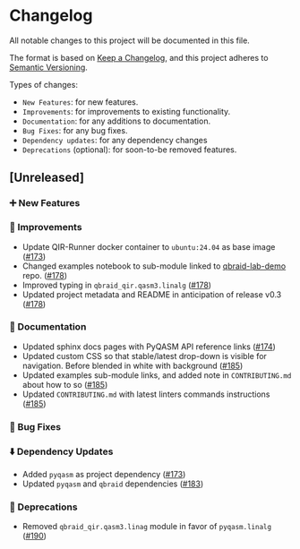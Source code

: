 # Changelog

All notable changes to this project will be documented in this file.

The format is based on [Keep a Changelog](https://keepachangelog.com/en/1.1.0/), and this project adheres to [Semantic Versioning](https://semver.org/spec/v2.0.0.html).

Types of changes:
- `New Features`: for new features.
- `Improvements`: for improvements to existing functionality.
- `Documentation`: for any additions to documentation.
- `Bug Fixes`: for any bug fixes.
- `Dependency updates`: for any dependency changes
- `Deprecations` (optional): for soon-to-be removed features.

## [Unreleased]

### ➕  New Features 

### 🌟  Improvements
- Update QIR-Runner docker container to `ubuntu:24.04` as base image ([#173](https://github.com/qBraid/qbraid-qir/pull/173))
- Changed examples notebook to sub-module linked to [qbraid-lab-demo](https://github.com/qBraid/qbraid-lab-demo) repo. ([#178](https://github.com/qBraid/qbraid-qir/pull/178))
- Improved typing in `qbraid_qir.qasm3.linalg` ([#178](https://github.com/qBraid/qbraid-qir/pull/178))
- Updated project metadata and README in anticipation of release v0.3 ([#178](https://github.com/qBraid/qbraid-qir/pull/178))

### 📜  Documentation
- Updated sphinx docs pages with PyQASM API reference links ([#174](https://github.com/qBraid/qbraid-qir/pull/174))
- Updated custom CSS so that stable/latest drop-down is visible for navigation. Before blended in white with background ([#185](https://github.com/qBraid/qbraid-qir/pull/185))
- Updated examples sub-module links, and added note in `CONTRIBUTING.md` about how to so ([#185](https://github.com/qBraid/qbraid-qir/pull/185))
- Updated `CONTRIBUTING.md` with latest linters commands instructions ([#185](https://github.com/qBraid/qbraid-qir/pull/185))

### 🐛  Bug Fixes

### ⬇️  Dependency Updates 
- Added `pyqasm` as project dependency ([#173](https://github.com/qBraid/qbraid-qir/pull/173))
- Updated `pyqasm` and `qbraid` dependencies ([#183](https://github.com/qBraid/qbraid-qir/pull/183))

### 👋  Deprecations
- Removed `qbraid_qir.qasm3.linag` module in favor of `pyqasm.linalg` ([#190](https://github.com/qBraid/qbraid-qir/pull/190))
